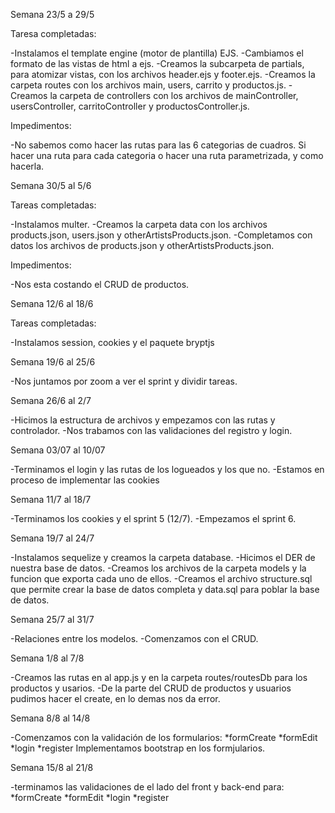 Semana 23/5 a 29/5

Taresa completadas:

-Instalamos el template engine (motor de plantilla) EJS.
-Cambiamos el formato de las vistas de html a ejs.
-Creamos la subcarpeta de partials, para atomizar vistas, con los archivos header.ejs y footer.ejs.
-Creamos la carpeta routes con los archivos main, users, carrito y productos.js.
-Creamos la carpeta de controllers con los archivos de mainController, usersController, carritoController y productosController.js.

Impedimentos:

-No sabemos como hacer las rutas para las 6 categorias de cuadros. Si hacer una ruta para cada categoria o hacer una ruta parametrizada, y como hacerla.

Semana 30/5 al 5/6

Tareas completadas:

-Instalamos multer.
-Creamos la carpeta data con los archivos products.json, users.json y otherArtistsProducts.json.
-Completamos con datos los archivos de products.json y otherArtistsProducts.json.

Impedimentos:

-Nos esta costando el CRUD de productos.

Semana 12/6 al 18/6

Tareas completadas:

-Instalamos session, cookies y el paquete bryptjs

Semana 19/6 al 25/6

-Nos juntamos por zoom a ver el sprint y dividir tareas.

Semana 26/6 al 2/7

-Hicimos la estructura de archivos y empezamos con las rutas y controlador.
-Nos trabamos con las validaciones del registro y login.

Semana 03/07 al 10/07

-Terminamos el login y las rutas de los logueados y los que no.
-Estamos en proceso de implementar las cookies

Semana 11/7 al 18/7

-Terminamos los cookies y el sprint 5 (12/7).
-Empezamos el sprint 6.

Semana 19/7 al 24/7

-Instalamos sequelize y creamos la carpeta database.
-Hicimos el DER de nuestra base de datos.
-Creamos los archivos de la carpeta models y la funcion que exporta cada uno de ellos.
-Creamos el archivo structure.sql que permite crear la base de datos completa y data.sql para poblar la base de datos.

Semana 25/7 al 31/7

-Relaciones entre los modelos.
-Comenzamos con el CRUD.

Semana 1/8 al 7/8

-Creamos las rutas en al app.js y en la carpeta routes/routesDb para los productos y usarios.
-De la parte del CRUD de productos y usuarios pudimos hacer el create, en lo demas nos da error.

Semana 8/8 al 14/8

-Comenzamos con la validación de los formularios:
*formCreate
*formEdit
*login
*register
Implementamos bootstrap en los formjularios.

Semana 15/8 al 21/8

-terminamos las validaciones de el lado del front y back-end para:
*formCreate
*formEdit
*login
*register
